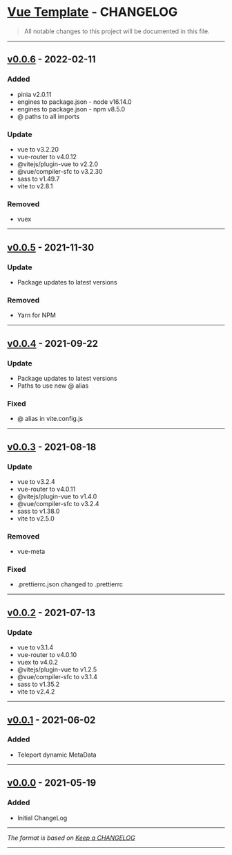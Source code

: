 # [Vue Template](https://github.com/jdhillen/vue-template) - CHANGELOG

> All notable changes to this project will be documented in this file.

---

## [v0.0.6](https://github.com/jdhillen/vue-template/releases/tag/0.0.6) - 2022-02-11

### Added

- pinia v2.0.11
- engines to package.json - node v16.14.0
- engines to package.json - npm v8.5.0
- @ paths to all imports

### Update

- vue to v3.2.20
- vue-router to v4.0.12
- @vitejs/plugin-vue to v2.2.0
- @vue/compiler-sfc to v3.2.30
- sass to v1.49.7
- vite to v2.8.1

### Removed

- vuex

---

## [v0.0.5](https://github.com/jdhillen/vue-template/releases/tag/0.0.5) - 2021-11-30

### Update

- Package updates to latest versions

### Removed

- Yarn for NPM

---

## [v0.0.4](https://github.com/jdhillen/vue-template/releases/tag/0.0.4) - 2021-09-22

### Update

- Package updates to latest versions
- Paths to use new @ alias

### Fixed

- @ alias in vite.config.js

---

## [v0.0.3](https://github.com/jdhillen/vue-template/releases/tag/0.0.3) - 2021-08-18

### Update

- vue to v3.2.4
- vue-router to v4.0.11
- @vitejs/plugin-vue to v1.4.0
- @vue/compiler-sfc to v3.2.4
- sass to v1.38.0
- vite to v2.5.0

### Removed

- vue-meta

### Fixed

- .prettierrc.json changed to .prettierrc

---

## [v0.0.2](https://github.com/jdhillen/vue-template/releases/tag/0.0.2) - 2021-07-13

### Update

- vue to v3.1.4
- vue-router to v4.0.10
- vuex to v4.0.2
- @vitejs/plugin-vue to v1.2.5
- @vue/compiler-sfc to v3.1.4
- sass to v1.35.2
- vite to v2.4.2

---

## [v0.0.1](https://github.com/jdhillen/vue-template/releases/tag/0.0.1) - 2021-06-02

### Added

- Teleport dynamic MetaData

---

## [v0.0.0](https://github.com/jdhillen/vue-template/releases/tag/0.0.0) - 2021-05-19

### Added

- Initial ChangeLog

---

_The format is based on [Keep a CHANGELOG](http://keepachangelog.com)_

---
